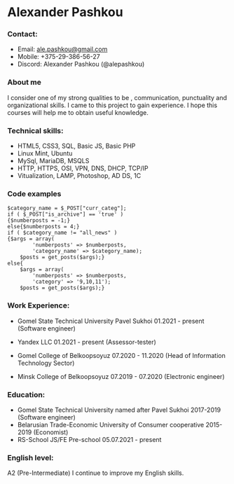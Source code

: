 ﻿# Alexander Pashkou
### Contact:
- Email: ale.pashkou@gmail.com
- Mobile: +375-29-386-56-27
- Discord: Alexander Pashkou (@alepashkou)

### About me
I consider one of my strong qualities to be , communication, punctuality and organizational skills. 
I came to this project to gain experience.
I hope this courses will help me to obtain useful knowledge.

### Technical skills:
- HTML5, CSS3, SQL, Basic JS, Basic PHP
- Linux Mint, Ubuntu
- MySql, MariaDB, MSQLS
- HTTP, HTTPS, OSI, VPN, DNS, DHCP, TCP/IP
- Vitualization, LAMP, Photoshop, AD DS, 1C

### Code examples
```
$category_name = $_POST["curr_categ"];
if ( $_POST["is_archive"] == 'true' )
{$numberposts = -1;}
else{$numberposts = 4;}
if ( $category_name != "all_news" )
{$args = array(
	    'numberposts' => $numberposts,         
	    'category_name' => $category_name);
	$posts = get_posts($args);}
else{
	$args = array( 
		'numberposts' => $numberposts,
	    'category' => '9,10,11');
	$posts = get_posts($args);}
```	
### Work Experience:
- Gomel State Technical University Pavel Sukhoi 
 01.2021 - present (Software engineer)

- Yandex LLC
01.2021 - present (Assessor-tester)

- Gomel College of Belkoopsoyuz
07.2020 - 11.2020 (Head of Information Technology Sector)

- Minsk College of Belkoopsoyuz 
07.2019 - 07.2020 (Electronic engineer)

### Education:
-  Gomel State Technical University named after Pavel Sukhoi 2017-2019 (Software engineer)
-  Belarusian Trade-Economic University of Consumer cooperative 2015-2019 (Economist)
-  RS-School JS/FE Pre-school 05.07.2021 - present

### English level:
A2 (Pre-Intermediate)
I continue to improve my English skills.
